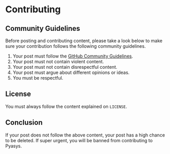 # Contributing
## Community Guidelines
Before posting and contributing content, please take a look below to make sure your contribution follows the following community guidelines.

1. Your post must follow the [GitHub Community Guidelines](https://docs.github.com/en/github/site-policy/github-community-guidelines).
2. Your post must not contain violent content.
3. Your post must not contain disrespectful content.
4. Your post must argue about different opinions or ideas.
5. You must be respectful.

## License
You must always follow the content explained on `LICENSE`.

## Conclusion
If your post does not follow the above content, your post has a high chance to be deleted. If super urgent, you will be banned from contributing to Pyasys.